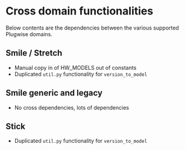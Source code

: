 # Cross domain functionalities

Below contents are the dependencies between the various supported Plugwise domains.

## Smile / Stretch

- Manual copy in of HW_MODELS out of constants
- Duplicated `util.py` functionality for `version_to_model`

## Smile generic and legacy

- No cross dependencies, lots of dependencies

## Stick

- Duplicated `util.py` functionality for `version_to_model`
